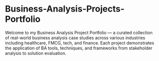 # Business-Analysis-Projects-Portfolio
Welcome to my Business Analysis Project Portfolio — a curated collection of real-world business analysis case studies across various industries including healthcare, FMCG, tech, and finance. Each project demonstrates the application of BA tools, techniques, and frameworks from stakeholder analysis to solution evaluation.

